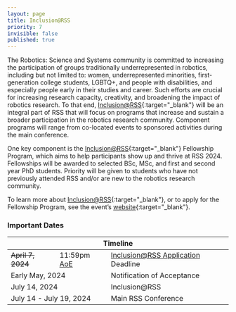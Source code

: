 ```yaml
---
layout: page
title: Inclusion@RSS
priority: 7
invisible: false
published: true
---
```


The Robotics: Science and Systems community is committed to increasing the participation of groups traditionally underrepresented in robotics, including but not limited to: women, underrepresented minorities, first-generation college students, LGBTQ+, and people with disabilities, and especially people early in their studies and career. Such efforts are crucial for increasing research capacity, creativity, and broadening the impact of robotics research. To that end, [Inclusion@RSS](https://sites.google.com/view/inclusionrss2024/){:target="_blank"} will be an integral part of RSS that will focus on programs that increase and sustain a broader participation in the robotics research community. Component programs will range from co-located events to sponsored activities during the main conference.


One key component is the [Inclusion@RSS](https://sites.google.com/view/inclusionrss2024/){:target="_blank"} Fellowship Program, which aims to help participants show up and thrive at RSS 2024. Fellowships will be awarded to selected BSc, MSc, and first and second year PhD students. Priority will be given to students who have not previously attended RSS and/or are new to the robotics research community.

To learn more about [Inclusion@RSS](https://sites.google.com/view/inclusionrss2024/){:target="_blank"}, or to apply for the Fellowship Program, see the event’s [website](https://sites.google.com/view/inclusionrss2024/){:target="_blank"}. 

<!--
For instructions and directions at the venue, please check out the [venue page]({{ site.baseurl }}/attending/atvenue/).-->

### Important Dates
<table class="table">
    <thead>
      <tr>
        <th colspan="3">Timeline</th>
      </tr>
    </thead>
    <tbody>
      <tr>
        <td><strike>April 7, 2024</strike></td>
        <td>11:59pm <a href="https://time.is/Anywhere_on_Earth">AoE</a></td>
        <td><a href="https://sites.google.com/seas.upenn.edu/inclusion-rss-2023/apply" target="_blank">Inclusion@RSS Application</a> Deadline</td>
      </tr>
      <tr>
        <td colspan="2">Early May, 2024</td>
        <td>Notification of Acceptance</td>
      </tr>
      <tr>
        <td colspan="2">July 14, 2024</td>
        <td>Inclusion@RSS</td>
      </tr>
       <tr>
        <td colspan="2">July 14 - July 19, 2024</td>
        <td>Main RSS Conference</td>
      </tr>
    </tbody>
</table>





